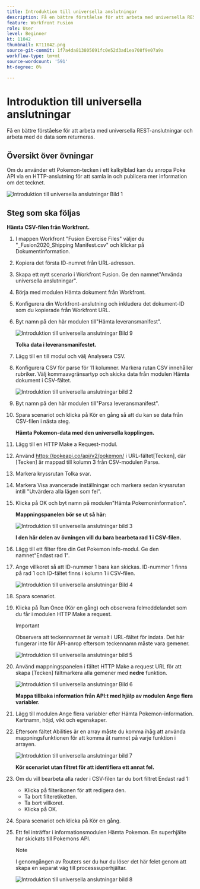 ```yaml
---
title: Introduktion till universella anslutningar
description: Få en bättre förståelse för att arbeta med universella REST-anslutningar och arbeta med de data som returneras.
feature: Workfront Fusion
role: User
level: Beginner
kt: 11042
thumbnail: KT11042.png
source-git-commit: 1f7a4da813805691fc0e52d3ad1ea708f9e07a9a
workflow-type: tm+mt
source-wordcount: '591'
ht-degree: 0%

---
```



# Introduktion till universella anslutningar

Få en bättre förståelse för att arbeta med universella REST-anslutningar och arbeta med de data som returneras.

## Översikt över övningar

Om du använder ett Pokemon-tecken i ett kalkylblad kan du anropa Poke API via en HTTP-anslutning för att samla in och publicera mer information om det tecknet.

![Introduktion till universella anslutningar Bild 1](../12-exercises/assets/introduction-to-universal-connectors-walkthrough-1.png)

## Steg som ska följas

**Hämta CSV-filen från Workfront.**

1. I mappen Workfront &quot;Fusion Exercise Files&quot; väljer du &quot;_Fusion2020_Shipping Manifest.csv&quot; och klickar på Dokumentinformation.
1. Kopiera det första ID-numret från URL-adressen.
1. Skapa ett nytt scenario i Workfront Fusion. Ge den namnet&quot;Använda universella anslutningar&quot;.
1. Börja med modulen Hämta dokument från Workfront.
1. Konfigurera din Workfront-anslutning och inkludera det dokument-ID som du kopierade från Workfront URL.
1. Byt namn på den här modulen till&quot;Hämta leveransmanifest&quot;.

   ![Introduktion till universella anslutningar Bild 9](../12-exercises/assets/introduction-to-universal-connectors-walkthrough-9.png)

   **Tolka data i leveransmanifestet.**

1. Lägg till en till modul och välj Analysera CSV.
1. Konfigurera CSV för parse för 11 kolumner. Markera rutan CSV innehåller rubriker. Välj kommaavgränsartyp och skicka data från modulen Hämta dokument i CSV-fältet.

   ![Introduktion till universella anslutningar bild 2](../12-exercises/assets/introduction-to-universal-connectors-walkthrough-2.png)

1. Byt namn på den här modulen till&quot;Parsa leveransmanifest&quot;.
1. Spara scenariot och klicka på Kör en gång så att du kan se data från CSV-filen i nästa steg.

   **Hämta Pokemon-data med den universella kopplingen.**

1. Lägg till en HTTP Make a Request-modul.
1. Använd https://pokeapi.co/api/v2/pokemon/ i URL-fältet[Tecken], där [Tecken] är mappad till kolumn 3 från CSV-modulen Parse.
1. Markera kryssrutan Tolka svar.
1. Markera Visa avancerade inställningar och markera sedan kryssrutan intill &quot;Utvärdera alla lägen som fel&quot;.
1. Klicka på OK och byt namn på modulen&quot;Hämta Pokemoninformation&quot;.

   **Mappningspanelen bör se ut så här:**

   ![Introduktion till universella anslutningar bild 3](../12-exercises/assets/introduction-to-universal-connectors-walkthrough-3.png)

   **I den här delen av övningen vill du bara bearbeta rad 1 i CSV-filen.**

1. Lägg till ett filter före din Get Pokemon info-modul. Ge den namnet&quot;Endast rad 1&quot;.
1. Ange villkoret så att ID-nummer 1 bara kan skickas. ID-nummer 1 finns på rad 1 och ID-fältet finns i kolumn 1 i CSV-filen.

   ![Introduktion till universella anslutningar Bild 4](../12-exercises/assets/introduction-to-universal-connectors-walkthrough-4.png)

1. Spara scenariot.
1. Klicka på Run Once (Kör en gång) och observera felmeddelandet som du får i modulen HTTP Make a request.

   >[!IMPORTANT]
   >
   >Observera att teckennamnet är versalt i URL-fältet för indata. Det här fungerar inte för API-anrop eftersom teckennamn måste vara gemener.

   ![Introduktion till universella anslutningar bild 5](../12-exercises/assets/introduction-to-universal-connectors-walkthrough-5.png)

1. Använd mappningspanelen i fältet HTTP Make a request URL för att skapa [Tecken] fältmarkera alla gemener med **nedre** funktion.

   ![Introduktion till universella anslutningar Bild 6](../12-exercises/assets/introduction-to-universal-connectors-walkthrough-6.png)

   **Mappa tillbaka information från API:t med hjälp av modulen Ange flera variabler.**

1. Lägg till modulen Ange flera variabler efter Hämta Pokemon-information. Kartnamn, höjd, vikt och egenskaper.
1. Eftersom fältet Abilities är en array måste du komma ihåg att använda mappningsfunktionen för att komma åt namnet på varje funktion i arrayen.

   ![Introduktion till universella anslutningar bild 7](../12-exercises/assets/introduction-to-universal-connectors-walkthrough-7.png)

   **Kör scenariot utan filtret för att identifiera ett annat fel.**

1. Om du vill bearbeta alla rader i CSV-filen tar du bort filtret Endast rad 1:

   + Klicka på filterikonen för att redigera den.
   + Ta bort filteretiketten.
   + Ta bort villkoret.
   + Klicka på OK.

1. Spara scenariot och klicka på Kör en gång.
1. Ett fel inträffar i informationsmodulen Hämta Pokemon. En superhjälte har skickats till Pokemons API.

   >[!NOTE]
   >
   >I genomgången av Routers ser du hur du löser det här felet genom att skapa en separat väg till processsuperhjältar.

   ![Introduktion till universella anslutningar bild 8](../12-exercises/assets/introduction-to-universal-connectors-walkthrough-8.png)